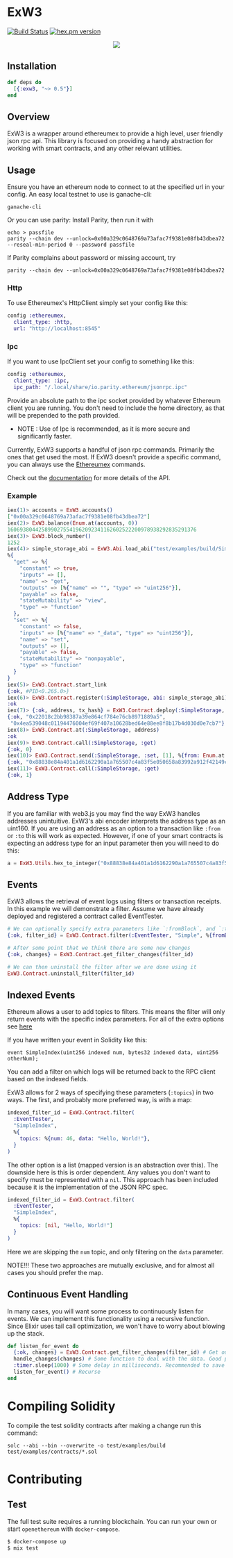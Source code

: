 # ExW3

[![Build Status](https://github.com/hswick/exw3/workflows/test/badge.svg?branch=master)](https://github.com/hswick/exw3/actions?query=workflow%3Atest)
[![hex.pm version](https://img.shields.io/hexpm/v/exw3.svg?style=flat)](https://hex.pm/packages/exw3)

<p align="center">
  <img src="./exw3_logo.jpg"/>
</p>

## Installation

```elixir
def deps do
  [{:exw3, "~> 0.5"}]
end
```
## Overview

ExW3 is a wrapper around ethereumex to provide a high level, user friendly json rpc api. This library is focused on providing a handy abstraction for working with smart contracts, and any other relevant utilities.

## Usage

Ensure you have an ethereum node to connect to at the specified url in your config. An easy local testnet to use is ganache-cli:
```
ganache-cli
```

Or you can use parity:
Install Parity, then run it with

```
echo > passfile
parity --chain dev --unlock=0x00a329c0648769a73afac7f9381e08fb43dbea72 --reseal-min-period 0 --password passfile
```

If Parity complains about password or missing account, try

```
parity --chain dev --unlock=0x00a329c0648769a73afac7f9381e08fb43dbea72
```

### Http

To use Ethereumex's HttpClient simply set your config like this:
```elixir
config :ethereumex,
  client_type: :http,
  url: "http://localhost:8545"
```

### Ipc

If you want to use IpcClient set your config to something like this:
```elixir
config :ethereumex,
  client_type: :ipc,
  ipc_path: "/.local/share/io.parity.ethereum/jsonrpc.ipc"
```

Provide an absolute path to the ipc socket provided by whatever Ethereum client you are running. You don't need to include the home directory, as that will be prepended to the path provided.

* NOTE : Use of Ipc is recommended, as it is more secure and significantly faster.

Currently, ExW3 supports a handful of json rpc commands. Primarily the ones that get used the most. If ExW3 doesn't provide a specific command, you can always use the [Ethereumex](https://github.com/exthereum/ethereumex) commands.

Check out the [documentation](https://hexdocs.pm/exw3/ExW3.html) for more details of the API.

### Example

```elixir
iex(1)> accounts = ExW3.accounts()
["0x00a329c0648769a73afac7f9381e08fb43dbea72"]
iex(2)> ExW3.balance(Enum.at(accounts, 0))
1606938044258990275541962092341162602522200978938292835291376
iex(3)> ExW3.block_number()
1252
iex(4)> simple_storage_abi = ExW3.Abi.load_abi("test/examples/build/SimpleStorage.abi")
%{
  "get" => %{
    "constant" => true,
    "inputs" => [],
    "name" => "get",
    "outputs" => [%{"name" => "", "type" => "uint256"}],
    "payable" => false,
    "stateMutability" => "view",
    "type" => "function"
  },
  "set" => %{
    "constant" => false,
    "inputs" => [%{"name" => "_data", "type" => "uint256"}],
    "name" => "set",
    "outputs" => [],
    "payable" => false,
    "stateMutability" => "nonpayable",
    "type" => "function"
  }
}
iex(5)> ExW3.Contract.start_link
{:ok, #PID<0.265.0>}
iex(6)> ExW3.Contract.register(:SimpleStorage, abi: simple_storage_abi)
:ok
iex(7)> {:ok, address, tx_hash} = ExW3.Contract.deploy(:SimpleStorage, bin: ExW3.Abi.load_bin("test/examples/build/SimpleStorage.bin"), options: %{gas: 300_000, from: Enum.at(accounts, 0)})
{:ok, "0x22018c2bb98387a39e864cf784e76cb8971889a5",
 "0x4ea539048c01194476004ef69f407a10628bed64e88ee8f8b17b4d030d0e7cb7"}
iex(8)> ExW3.Contract.at(:SimpleStorage, address)
:ok
iex(9)> ExW3.Contract.call(:SimpleStorage, :get)
{:ok, 0}
iex(10)> ExW3.Contract.send(:SimpleStorage, :set, [1], %{from: Enum.at(accounts, 0), gas: 50_000})
{:ok, "0x88838e84a401a1d6162290a1a765507c4a83f5e050658a83992a912f42149ca5"}
iex(11)> ExW3.Contract.call(:SimpleStorage, :get)
{:ok, 1}
```

## Address Type

If you are familiar with web3.js you may find the way ExW3 handles addresses unintuitive. ExW3's abi encoder interprets the address type as an uint160. If you are using an address as an option to a transaction like `:from` or `:to` this will work as expected. However, if one of your smart contracts is expecting an address type for an input parameter then you will need to do this:
```elixir
a = ExW3.Utils.hex_to_integer("0x88838e84a401a1d6162290a1a765507c4a83f5e050658a83992a912f42149ca5")
```

## Events

ExW3 allows the retrieval of event logs using filters or transaction receipts. In this example we will demonstrate a filter. Assume we have already deployed and registered a contract called EventTester.

```elixir
# We can optionally specify extra parameters like `:fromBlock`, and `:toBlock`
{:ok, filter_id} = ExW3.Contract.filter(:EventTester, "Simple", %{fromBlock: 42, toBlock: "latest"})

# After some point that we think there are some new changes
{:ok, changes} = ExW3.Contract.get_filter_changes(filter_id)

# We can then uninstall the filter after we are done using it
ExW3.Contract.uninstall_filter(filter_id)
```

## Indexed Events

Ethereum allows a user to add topics to filters. This means the filter will only return events with the specific index parameters. For all of the extra options see [here](https://github.com/ethereum/wiki/wiki/JSON-RPC#eth_newfilter)

If you have written your event in Solidity like this:
```
event SimpleIndex(uint256 indexed num, bytes32 indexed data, uint256 otherNum);
```

You can add a filter on which logs will be returned back to the RPC client based on the indexed fields.

ExW3 allows for 2 ways of specifying these parameters (`:topics`) in two ways. The first, and probably more preferred way, is with a map:

```elixir
indexed_filter_id = ExW3.Contract.filter(
  :EventTester,
  "SimpleIndex",
  %{
    topics: %{num: 46, data: "Hello, World!"},
  }
)
```

The other option is a list (mapped version is an abstraction over this). The downside here is this is order dependent. Any values you don't want to specify must be represented with a `nil`. This approach has been included because it is the implementation of the JSON RPC spec.

```elixir
indexed_filter_id = ExW3.Contract.filter(
  :EventTester,
  "SimpleIndex",
  %{
    topics: [nil, "Hello, World!"]
  }
)
```

Here we are skipping the `num` topic, and only filtering on the `data` parameter.

NOTE!!! These two approaches are mutually exclusive, and for almost all cases you should prefer the map.

## Continuous Event Handling

In many cases, you will want some process to continuously listen for events. We can implement this functionality using a recursive function. Since Elixir uses tail call optimization, we won't have to worry about blowing up the stack.

```elixir
def listen_for_event do
  {:ok, changes} = ExW3.Contract.get_filter_changes(filter_id) # Get our changes from the blockchain
  handle_changes(changes) # Some function to deal with the data. Good place to use pattern matching.
  :timer.sleep(1000) # Some delay in milliseconds. Recommended to save bandwidth, and not spam.
  listen_for_event() # Recurse
end
```

# Compiling Solidity

To compile the test solidity contracts after making a change run this command:
```
solc --abi --bin --overwrite -o test/examples/build test/examples/contracts/*.sol
```

# Contributing

## Test

The full test suite requires a running blockchain. You can run your own or start `openethereum` with `docker-compose`.

```bash
$ docker-compose up
$ mix test
```
